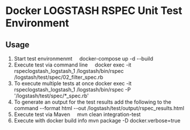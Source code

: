 # Docker LOGSTASH RSPEC Unit Test Environment

## Usage

1. Start test environmenmt
    docker-compose up -d --build
2. Execute test via command line
    docker exec -it rspeclogstash_logstash_1 /logstash/bin/rspec /logstash/test/spec/02_filter_spec.rb
3. To execute multiple tests at once
    docker exec -it rspeclogstash_logstash_1 /logstash/bin/rspec -P '/logstash/test/spec/*_spec.rb'
4. To generate an output for the test results add the following to the command
    --format html --out /logstash/test/output/rspec_results.html
5. Execute test via Maven
    mvn clean integration-test
6. Execute with docker build info
    mvn package -D docker.verbose=true
